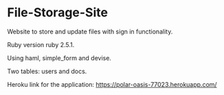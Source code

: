 
# File-Storage-Site

Website to store and update files with sign in functionality. 

Ruby version ruby 2.5.1.

Using haml, simple_form and devise. 

Two tables: users and docs.

Heroku link for the application: https://polar-oasis-77023.herokuapp.com/

